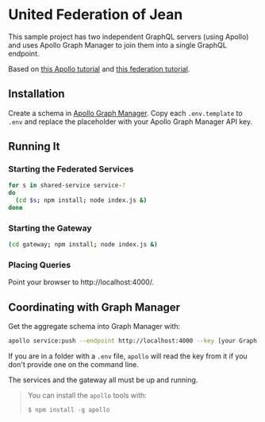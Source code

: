 # United Federation of Jean

This sample project has two independent GraphQL servers (using Apollo) and uses
Apollo Graph Manager to join them into a single GraphQL endpoint.

Based on [this Apollo tutorial](https://www.apollographql.com/docs/apollo-server/getting-started/)
and [this federation tutorial](https://www.apollographql.com/docs/apollo-server/federation/introduction/).

## Installation

Create a schema in [Apollo Graph Manager](https://engine.apollographql.com/).
Copy each `.env.template` to `.env` and replace the placeholder with your Apollo
Graph Manager API key.

## Running It

### Starting the Federated Services

```bash
for s in shared-service service-?
do
  (cd $s; npm install; node index.js &)
done
```

### Starting the Gateway

```bash
(cd gateway; npm install; node index.js &)
```

### Placing Queries

Point your browser to http://localhost:4000/.

## Coordinating with Graph Manager

Get the aggregate schema into Graph Manager with:

```bash
apollo service:push --endpoint http://localhost:4000 --key [your Graph Manager API key]
```

If you are in a folder with a `.env` file, `apollo` will read the key from it if
you don't provide one on the command line.

The services and the gateway all must be up and running.

> You can install the `apollo` tools with:
>
>     $ npm install -g apollo
